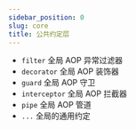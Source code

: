 ```yaml
---
sidebar_position: 0
slug: core
title: 公共约定层
---
```


- `filter`      全局 AOP 异常过滤器
- `decorator`   全局 AOP 装饰器
- `guard`       全局 AOP 守卫
- `interceptor` 全局 AOP 拦截器
- `pipe`        全局 AOP 管道
- `...`         全局的通用约定
